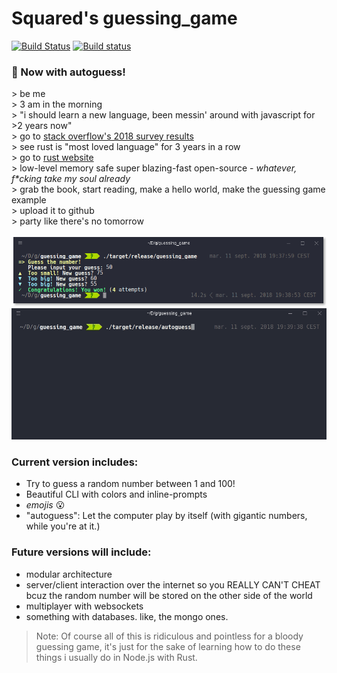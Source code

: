 # Squared's guessing_game
[![Build Status](https://travis-ci.org/GitSquared/guessing_game.svg?branch=master)](https://travis-ci.org/GitSquared/guessing_game) [![Build status](https://ci.appveyor.com/api/projects/status/1n4r8uyqar9nv6mn/branch/master?svg=true)](https://ci.appveyor.com/project/GitSquared/guessing-game/branch/master)


### :tada: Now with autoguess!


\> be me  
\> 3 am in the morning  
\> "i should learn a new language, been messin' around with javascript for >2 years now"  
\> go to [stack overflow's 2018 survey results](https://insights.stackoverflow.com/survey/2018/#most-loved-dreaded-and-wanted)  
\> see rust is "most loved language" for 3 years in a row  
\> go to [rust website](https://www.rust-lang.org)  
\> low-level memory safe super blazing-fast open-source - *whatever, f\*cking take my soul already*  
\> grab the book, start reading, make a hello world, make the guessing game example  
\> upload it to github  
\> party like there's no tomorrow



<p align="center">
<img alt="Screenshot" src="https://raw.githubusercontent.com/GitSquared/guessing_game/master/readme_src/screenshot_guess.png" />
<br/>
<img alt="Autoguess demo" src="https://raw.githubusercontent.com/GitSquared/guessing_game/master/readme_src/autoguess.gif" />
</p>

### Current version includes:

* Try to guess a random number between 1 and 100!
* Beautiful CLI with colors and inline-prompts
* *emojis* :open_mouth:
* "autoguess": Let the computer play by itself (with gigantic numbers, while you're at it.)

### Future versions will include:

* modular architecture
* server/client interaction over the internet so you REALLY CAN'T CHEAT bcuz the random number will be stored on the other side of the world
* multiplayer with websockets
* something with databases. like, the mongo ones.

> Note: Of course all of this is ridiculous and pointless for a bloody guessing game, it's just for the sake of learning how to do these things i usually do in Node.js with Rust.
